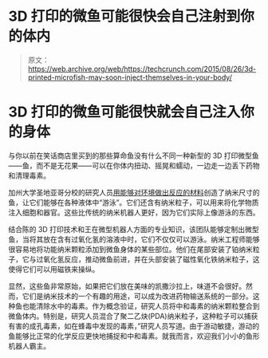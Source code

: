# 3D 打印的微鱼可能很快会自己注射到你的体内 

> 原文：<https://web.archive.org/web/https://techcrunch.com/2015/08/26/3d-printed-microfish-may-soon-inject-themselves-in-your-body/>

# 3D 打印的微鱼可能很快就会自己注入你的身体

与你以前在笑话商店里买到的那些算命鱼没有什么不同一种新型的 3D 打印微型鱼——鱼，而不是无花果——可以在你体内扭动、摇晃和蠕动，一边走一边丢下药物和清理毒素。

加州大学圣地亚哥分校的研究人员[用能够对环境做出反应的材料](https://web.archive.org/web/20221225103323/http://www.eurekalert.org/pub_releases/2015-08/uoc--tmf082515.php)创造了纳米尺寸的鱼，让它们能够在各种液体中“游泳”。它们还含有纳米粒子，可以用来将化学物质注入细胞和器官。这些比传统的纳米机器人更好，因为它们实际上像游泳的东西。

结合陈的 3D 打印技术和王在微型机器人方面的专业知识，该团队能够定制出微型鱼，当将其放在含有过氧化氢的溶液中时，它们不仅仅可以游泳。纳米工程师能够很容易地将功能纳米颗粒添加到微鱼身体的某些部位。他们在尾部安装了铂纳米粒子，它与过氧化氢反应，推动微鱼前进，并在头部安装了磁性氧化铁纳米粒子，这使得它们可以用磁铁来操纵。

显然，这些鱼非常原始，如果把它们放在美味的凯撒沙拉上，味道不会很好。然而，它们是纳米技术的一个有趣的用途，可以成为改进药物输送系统的一部分。这种鱼也能清除水中的毒素。作为概念验证，研究人员将中和毒素的纳米颗粒整合到微鱼体内。特别是，研究人员混合了聚二乙炔(PDA)纳米粒子，这种粒子可以捕获有害的成孔毒素，如在蜂毒中发现的毒素，”研究人员写道。由于游动敏捷，游动的鱼能够比正常的化学反应更快地捕捉和中和毒素。就我而言，欢迎我们小小的鱼形机器人霸主。